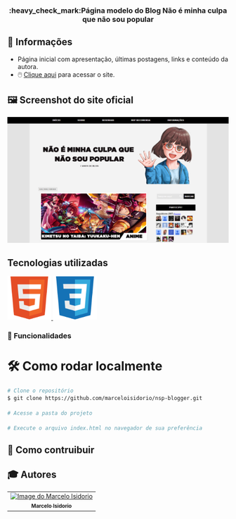 <h3 align="center">
    :heavy_check_mark:Página modelo do Blog Não é minha culpa que não sou popular
</h3>

## 🔖 Informações
<ul>
    <li>Página inicial com apresentação, últimas postagens, links e conteúdo da autora.</li>
    <li>🖱️ <a href="https://marceloisidorio.github.io/nsp-blogger/" target="_blank">Clique aqui</a> para acessar o site.</li>
</ul>

## 🖼 Screenshot do site oficial
<img src="images/site-oficial.png" alt="Site Oficial" width="900"></img>
## Tecnologias utilizadas

<a href="https://developer.mozilla.org/pt-BR/docs/Web/HTML" target="_blank">
    <img src="https://raw.githubusercontent.com/devicons/devicon/master/icons/html5/html5-original.svg" alt="HTML" width="100" height="100">
</a>

<a href="https://developer.mozilla.org/pt-BR/docs/Web/CSS" target="_blank">
    <img alt="CSS" height="100" width="100" src="https://raw.githubusercontent.com/devicons/devicon/master/icons/css3/css3-original.svg">
</a>

### :memo: Funcionalidades

# :hammer_and_wrench: Como rodar localmente

```bash
# Clone o repositório
$ git clone https://github.com/marceloisidorio/nsp-blogger.git

# Acesse a pasta do projeto

# Execute o arquivo index.html no navegador de sua preferência
```

## :pushpin: Como contruibuir

## :mortar_board: Autores
<table align="center">
    <tr>
        <td align="center">
            <a href="https://github.com/marceloisidorio">
                <img src="https://avatars.githubusercontent.com/u/98700480?v=4" alt="Image do Marcelo Isidorio" width="150px"/>
                <br>
                <sub><b>Marcelo Isidorio</b></sub>
            </a>
        </td>
    </tr>
</table>